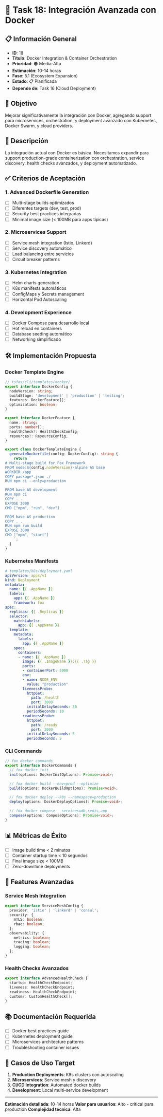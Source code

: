 # 🐳 Task 18: Integración Avanzada con Docker

## 📋 Información General

- **ID**: 18
- **Título**: Docker Integration & Container Orchestration
- **Prioridad**: 🟠 Media-Alta
- **Estimación**: 10-14 horas
- **Fase**: 5.1 (Ecosystem Expansion)
- **Estado**: 📋 Planificada
- **Depende de**: Task 16 (Cloud Deployment)

## 🎯 Objetivo

Mejorar significativamente la integración con Docker, agregando support para microservices, orchestration, y deployment avanzado con Kubernetes, Docker Swarm, y cloud providers.

## 📄 Descripción

La integración actual con Docker es básica. Necesitamos expandir para support production-grade containerization con orchestration, service discovery, health checks avanzados, y deployment automatizado.

## ✅ Criterios de Aceptación

### 1. Advanced Dockerfile Generation

- [ ] Multi-stage builds optimizados
- [ ] Diferentes targets (dev, test, prod)
- [ ] Security best practices integradas
- [ ] Minimal image size (< 100MB para apps típicas)

### 2. Microservices Support

- [ ] Service mesh integration (Istio, Linkerd)
- [ ] Service discovery automático
- [ ] Load balancing entre servicios
- [ ] Circuit breaker patterns

### 3. Kubernetes Integration

- [ ] Helm charts generation
- [ ] K8s manifests automáticos
- [ ] ConfigMaps y Secrets management
- [ ] Horizontal Pod Autoscaling

### 4. Development Experience

- [ ] Docker Compose para desarrollo local
- [ ] Hot reload en containers
- [ ] Database seeding automático
- [ ] Networking simplificado

## 🛠️ Implementación Propuesta

### Docker Template Engine

```typescript
// tsfox/cli/templates/docker/
export interface DockerConfig {
  nodeVersion: string;
  buildStage: 'development' | 'production' | 'testing';
  features: DockerFeature[];
  optimization: boolean;
}

export interface DockerFeature {
  name: string;
  ports: number[];
  healthCheck?: HealthCheckConfig;
  resources?: ResourceConfig;
}

export class DockerTemplateEngine {
  generateDockerfile(config: DockerConfig): string {
    return `
# Multi-stage build for Fox Framework
FROM node:${config.nodeVersion}-alpine AS base
WORKDIR /app
COPY package*.json ./
RUN npm ci --only=production

FROM base AS development
RUN npm ci
COPY . .
EXPOSE 3000
CMD ["npm", "run", "dev"]

FROM base AS production
COPY . .
RUN npm run build
EXPOSE 3000
CMD ["npm", "start"]
    `;
  }
}
```

### Kubernetes Manifests

```yaml
# templates/k8s/deployment.yaml
apiVersion: apps/v1
kind: Deployment
metadata:
  name: {{ .AppName }}
  labels:
    app: {{ .AppName }}
    framework: fox
spec:
  replicas: {{ .Replicas }}
  selector:
    matchLabels:
      app: {{ .AppName }}
  template:
    metadata:
      labels:
        app: {{ .AppName }}
    spec:
      containers:
      - name: {{ .AppName }}
        image: {{ .ImageName }}:{{ .Tag }}
        ports:
        - containerPort: 3000
        env:
        - name: NODE_ENV
          value: "production"
        livenessProbe:
          httpGet:
            path: /health
            port: 3000
          initialDelaySeconds: 30
          periodSeconds: 10
        readinessProbe:
          httpGet:
            path: /ready
            port: 3000
          initialDelaySeconds: 5
          periodSeconds: 5
```

### CLI Commands

```typescript
// fox docker commands
export interface DockerCommands {
  // fox docker init
  init(options: DockerInitOptions): Promise<void>;
  
  // fox docker build --env=prod --optimize
  build(options: DockerBuildOptions): Promise<void>;
  
  // fox docker deploy --k8s --namespace=production
  deploy(options: DockerDeployOptions): Promise<void>;
  
  // fox docker compose --services=db,redis,app
  compose(options: ComposeOptions): Promise<void>;
}
```

## 📊 Métricas de Éxito

- [ ] Image build time < 2 minutos
- [ ] Container startup time < 10 segundos
- [ ] Final image size < 100MB
- [ ] Zero-downtime deployments

## 🔧 Features Avanzadas

### Service Mesh Integration

```typescript
export interface ServiceMeshConfig {
  provider: 'istio' | 'linkerd' | 'consul';
  security: {
    mTLS: boolean;
    rbac: boolean;
  };
  observability: {
    metrics: boolean;
    tracing: boolean;
    logging: boolean;
  };
}
```

### Health Checks Avanzados

```typescript
export interface AdvancedHealthCheck {
  startup: HealthCheckEndpoint;
  liveness: HealthCheckEndpoint;
  readiness: HealthCheckEndpoint;
  custom?: CustomHealthCheck[];
}
```

## 📚 Documentación Requerida

- [ ] Docker best practices guide
- [ ] Kubernetes deployment guide
- [ ] Microservices architecture patterns
- [ ] Troubleshooting container issues

## 🎯 Casos de Uso Target

1. **Production Deployments**: K8s clusters con autoscaling
2. **Microservices**: Service mesh y discovery
3. **CI/CD Integration**: Automated docker builds
4. **Development**: Local multi-service development

---

**Estimación detallada**: 10-14 horas
**Valor para usuarios**: Alto - critical para production
**Complejidad técnica**: Alta
